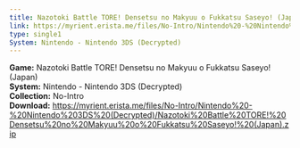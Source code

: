 ```yaml
---
title: Nazotoki Battle TORE! Densetsu no Makyuu o Fukkatsu Saseyo! (Japan)
link: https://myrient.erista.me/files/No-Intro/Nintendo%20-%20Nintendo%203DS%20(Decrypted)/Nazotoki%20Battle%20TORE!%20Densetsu%20no%20Makyuu%20o%20Fukkatsu%20Saseyo!%20(Japan).zip
type: single1
System: Nintendo - Nintendo 3DS (Decrypted)
---
```

<b>Game:</b> Nazotoki Battle TORE! Densetsu no Makyuu o Fukkatsu Saseyo! (Japan)<br>
<b>System:</b> Nintendo - Nintendo 3DS (Decrypted)<br>
<b>Collection:</b> No-Intro<br>
<b>Download:</b> https://myrient.erista.me/files/No-Intro/Nintendo%20-%20Nintendo%203DS%20(Decrypted)/Nazotoki%20Battle%20TORE!%20Densetsu%20no%20Makyuu%20o%20Fukkatsu%20Saseyo!%20(Japan).zip